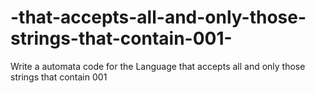 # -that-accepts-all-and-only-those-strings-that-contain-001-
Write a automata code for the Language that accepts all and only those strings that contain 001 
